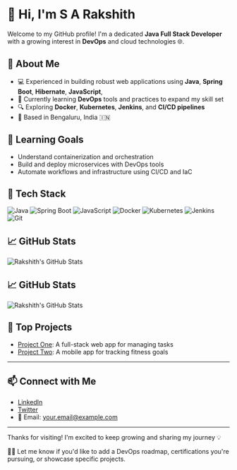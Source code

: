 
# 👋 Hi, I'm S A Rakshith

Welcome to my GitHub profile! I'm a dedicated **Java Full Stack Developer** with a growing interest in **DevOps** and cloud technologies 🌐.

## 💼 About Me
- 💻 Experienced in building robust web applications using **Java**, **Spring Boot**, **Hibernate**, **JavaScript**,
- 🧠 Currently learning **DevOps** tools and practices to expand my skill set
- 🔍 Exploring **Docker**, **Kubernetes**, **Jenkins**, and **CI/CD pipelines**
- 📍 Based in Bengaluru, India 🇮🇳

## 🚀 Learning Goals
- Understand containerization and orchestration
- Build and deploy microservices with DevOps tools
- Automate workflows and infrastructure using CI/CD and IaC

## 🧰 Tech Stack
![Java](https://img.shields.io/badge/-Java-black?style=flat-square&logo=java)
![Spring Boot](https://img.shields.io/badge/-Spring%20Boot-black?style=flat-square&logo=spring)
![JavaScript](https://img.shields.io/badge/-JavaScript-black?style=flat-square&logo=javascript)
![Docker](https://img.shields.io/badge/-Docker-black?style=flat-square&logo=docker)
![Kubernetes](https://img.shields.io/badge/-Kubernetes-black?style=flat-square&logo=kubernetes)
![Jenkins](https://img.shields.io/badge/-Jenkins-black?style=flat-square&logo=jenkins)
![Git](https://img.shields.io/badge/-Git-black?style=flat-square&logo=git)


## 📈 GitHub Stats
![Rakshith's GitHub Stats](https://github-readme-stats.vercel.app/api?username=rakshith&show_icons=true&theme=tokyonight)


## 📈 GitHub Stats
![Rakshith's GitHub Stats](https://github-readme-stats.vercel.app/api?username=rakshith&show_icons=true&theme=tokyonight)


## 🧠 Top Projects
- [Project One](https://github.com/rakshith/project-one): A full-stack web app for managing tasks
- [Project Two](https://github.com/rakshith/project-two): A mobile app for tracking fitness goals

---


## 📫 Connect with Me
- [LinkedIn](https://www.linkedin.com/in/your-profile)
- [Twitter](https://twitter.com/your-handle)
- 📧 Email: your.email@example.com

---

Thanks for visiting! I'm excited to keep growing and sharing my journey 💡


Let me know if you'd like to add a DevOps roadmap, certifications you're pursuing, or showcase specific projects.
